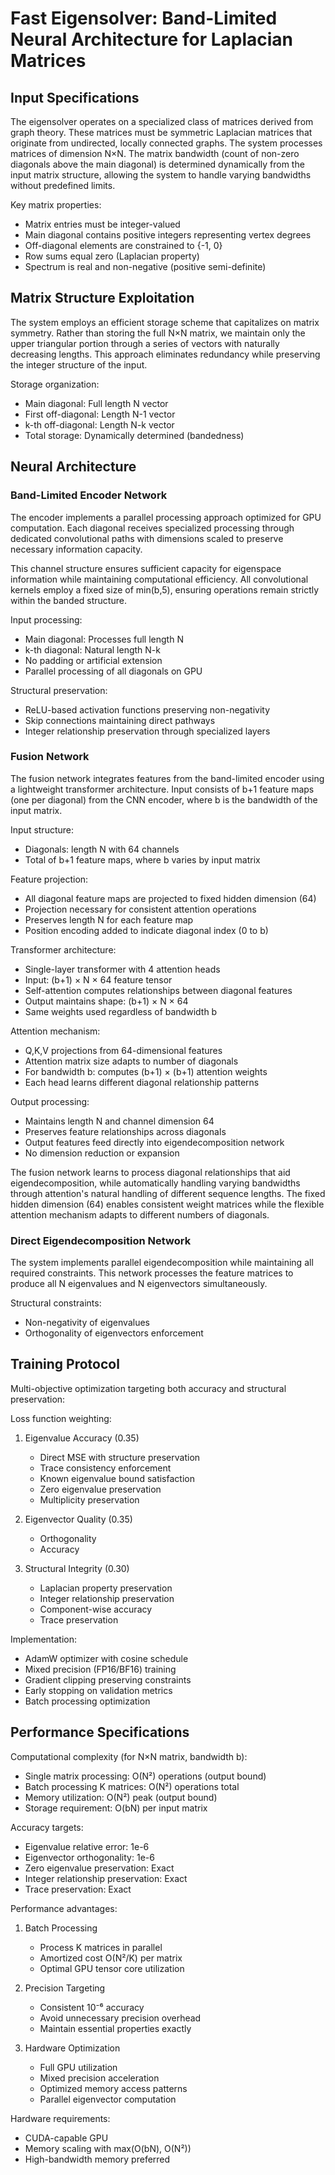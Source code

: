 # Fast Eigensolver: Band-Limited Neural Architecture for Laplacian Matrices

## Input Specifications

The eigensolver operates on a specialized class of matrices derived from graph theory. These matrices must be symmetric Laplacian matrices that originate from undirected, locally connected graphs. The system processes matrices of dimension N×N. The matrix bandwidth (count of non-zero diagonals above the main diagonal) is determined dynamically from the input matrix structure, allowing the system to handle varying bandwidths without predefined limits.

Key matrix properties:
- Matrix entries must be integer-valued
- Main diagonal contains positive integers representing vertex degrees
- Off-diagonal elements are constrained to {-1, 0}
- Row sums equal zero (Laplacian property)
- Spectrum is real and non-negative (positive semi-definite)

## Matrix Structure Exploitation

The system employs an efficient storage scheme that capitalizes on matrix symmetry. Rather than storing the full N×N matrix, we maintain only the upper triangular portion through a series of vectors with naturally decreasing lengths. This approach eliminates redundancy while preserving the integer structure of the input.

Storage organization:
- Main diagonal: Full length N vector
- First off-diagonal: Length N-1 vector
- k-th off-diagonal: Length N-k vector
- Total storage: Dynamically determined (bandedness)

## Neural Architecture

### Band-Limited Encoder Network

The encoder implements a parallel processing approach optimized for GPU computation. Each diagonal receives specialized processing through dedicated convolutional paths with dimensions scaled to preserve necessary information capacity.

This channel structure ensures sufficient capacity for eigenspace information while maintaining computational efficiency. All convolutional kernels employ a fixed size of min(b,5), ensuring operations remain strictly within the banded structure.

Input processing:
- Main diagonal: Processes full length N
- k-th diagonal: Natural length N-k
- No padding or artificial extension
- Parallel processing of all diagonals on GPU

Structural preservation:
- ReLU-based activation functions preserving non-negativity
- Skip connections maintaining direct pathways
- Integer relationship preservation through specialized layers


### Fusion Network

The fusion network integrates features from the band-limited encoder using a lightweight transformer architecture. Input consists of b+1 feature maps (one per diagonal) from the CNN encoder, where b is the bandwidth of the input matrix.

Input structure:
- Diagonals: length N with 64 channels
- Total of b+1 feature maps, where b varies by input matrix

Feature projection:
- All diagonal feature maps are projected to fixed hidden dimension (64)
- Projection necessary for consistent attention operations
- Preserves length N for each feature map
- Position encoding added to indicate diagonal index (0 to b)

Transformer architecture:
- Single-layer transformer with 4 attention heads
- Input: (b+1) × N × 64 feature tensor
- Self-attention computes relationships between diagonal features
- Output maintains shape: (b+1) × N × 64
- Same weights used regardless of bandwidth b

Attention mechanism:
- Q,K,V projections from 64-dimensional features
- Attention matrix size adapts to number of diagonals
- For bandwidth b: computes (b+1) × (b+1) attention weights
- Each head learns different diagonal relationship patterns

Output processing:
- Maintains length N and channel dimension 64
- Preserves feature relationships across diagonals
- Output features feed directly into eigendecomposition network
- No dimension reduction or expansion

The fusion network learns to process diagonal relationships that aid eigendecomposition, while automatically handling varying bandwidths through attention's natural handling of different sequence lengths. The fixed hidden dimension (64) enables consistent weight matrices while the flexible attention mechanism adapts to different numbers of diagonals.

### Direct Eigendecomposition Network

The system implements parallel eigendecomposition while maintaining all required constraints. This network processes the feature matrices to produce all N eigenvalues and N eigenvectors simultaneously.

Structural constraints:
- Non-negativity of eigenvalues
- Orthogonality of eigenvectors enforcement

## Training Protocol

Multi-objective optimization targeting both accuracy and structural preservation:

Loss function weighting:
1. Eigenvalue Accuracy (0.35)
   - Direct MSE with structure preservation
   - Trace consistency enforcement
   - Known eigenvalue bound satisfaction
   - Zero eigenvalue preservation
   - Multiplicity preservation

2. Eigenvector Quality (0.35)
   - Orthogonality
   - Accuracy

3. Structural Integrity (0.30)
   - Laplacian property preservation
   - Integer relationship preservation
   - Component-wise accuracy
   - Trace preservation

Implementation:
- AdamW optimizer with cosine schedule
- Mixed precision (FP16/BF16) training
- Gradient clipping preserving constraints
- Early stopping on validation metrics
- Batch processing optimization

## Performance Specifications

Computational complexity (for N×N matrix, bandwidth b):
- Single matrix processing: O(N²) operations (output bound)
- Batch processing K matrices: O(N²) operations total
- Memory utilization: O(N²) peak (output bound)
- Storage requirement: O(bN) per input matrix

Accuracy targets:
- Eigenvalue relative error: 1e-6
- Eigenvector orthogonality: 1e-6
- Zero eigenvalue preservation: Exact
- Integer relationship preservation: Exact
- Trace preservation: Exact

Performance advantages:
1. Batch Processing
   - Process K matrices in parallel
   - Amortized cost O(N²/K) per matrix
   - Optimal GPU tensor core utilization

2. Precision Targeting
   - Consistent 10⁻⁶ accuracy
   - Avoid unnecessary precision overhead
   - Maintain essential properties exactly

3. Hardware Optimization
   - Full GPU utilization
   - Mixed precision acceleration
   - Optimized memory access patterns
   - Parallel eigenvector computation

Hardware requirements:
- CUDA-capable GPU
- Memory scaling with max(O(bN), O(N²))
- High-bandwidth memory preferred
